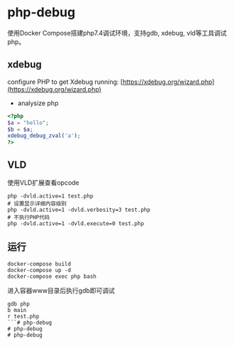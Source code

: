 # php-debug

使用Docker Compose搭建php7.4调试环境，支持gdb, xdebug, vld等工具调试php。


## xdebug

configure PHP to get Xdebug running:  [https://xdebug.org/wizard.php](https://xdebug.org/wizard.php)

* analysize php

```php
<?php
$a = "hello";
$b = $a;
xdebug_debug_zval('a');
?>
```

## VLD

使用VLD扩展查看opcode

```shell
php -dvld.active=1 test.php
# 设置显示详细内容级别
php -dvld.active=1 -dvld.verbosity=3 test.php
# 不执行PHP代码
php -dvld.active=1 -dvld.execute=0 test.php
```



## 运行

```shell
docker-compose build
docker-compose up -d
docker-compose exec php bash
```
进入容器www目录后执行gdb即可调试

```shell
gdb php
b main
r test.php
```# php-debug
# php-debug
# php-debug
